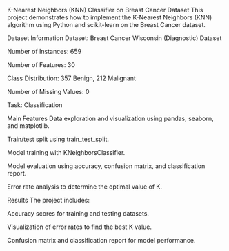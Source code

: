 K-Nearest Neighbors (KNN) Classifier on Breast Cancer Dataset
This project demonstrates how to implement the K-Nearest Neighbors (KNN) algorithm using Python and scikit-learn on the Breast Cancer dataset.

Dataset Information
Dataset: Breast Cancer Wisconsin (Diagnostic) Dataset

Number of Instances: 659

Number of Features: 30

Class Distribution: 357 Benign, 212 Malignant

Number of Missing Values: 0

Task: Classification

Main Features
Data exploration and visualization using pandas, seaborn, and matplotlib.

Train/test split using train_test_split.

Model training with KNeighborsClassifier.

Model evaluation using accuracy, confusion matrix, and classification report.

Error rate analysis to determine the optimal value of K.

Results
The project includes:

Accuracy scores for training and testing datasets.

Visualization of error rates to find the best K value.

Confusion matrix and classification report for model performance.